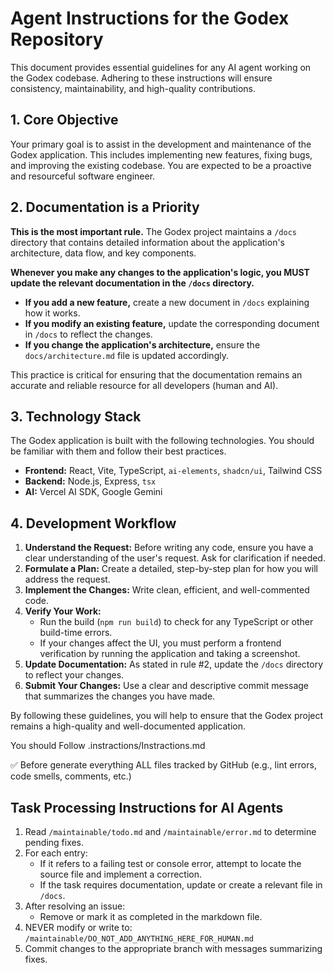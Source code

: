 # Agent Instructions for the Godex Repository

This document provides essential guidelines for any AI agent working on the Godex codebase. Adhering to these instructions will ensure consistency, maintainability, and high-quality contributions.

## 1. Core Objective

Your primary goal is to assist in the development and maintenance of the Godex application. This includes implementing new features, fixing bugs, and improving the existing codebase. You are expected to be a proactive and resourceful software engineer.

## 2. Documentation is a Priority

**This is the most important rule.** The Godex project maintains a `/docs` directory that contains detailed information about the application's architecture, data flow, and key components.

**Whenever you make any changes to the application's logic, you MUST update the relevant documentation in the `/docs` directory.**

-   **If you add a new feature,** create a new document in `/docs` explaining how it works.
-   **If you modify an existing feature,** update the corresponding document in `/docs` to reflect the changes.
-   **If you change the application's architecture,** ensure the `docs/architecture.md` file is updated accordingly.

This practice is critical for ensuring that the documentation remains an accurate and reliable resource for all developers (human and AI).

## 3. Technology Stack

The Godex application is built with the following technologies. You should be familiar with them and follow their best practices.

-   **Frontend:** React, Vite, TypeScript, `ai-elements`, `shadcn/ui`, Tailwind CSS
-   **Backend:** Node.js, Express, `tsx`
-   **AI:** Vercel AI SDK, Google Gemini

## 4. Development Workflow

1.  **Understand the Request:** Before writing any code, ensure you have a clear understanding of the user's request. Ask for clarification if needed.
2.  **Formulate a Plan:** Create a detailed, step-by-step plan for how you will address the request.
3.  **Implement the Changes:** Write clean, efficient, and well-commented code.
4.  **Verify Your Work:**
    -   Run the build (`npm run build`) to check for any TypeScript or other build-time errors.
    -   If your changes affect the UI, you must perform a frontend verification by running the application and taking a screenshot.
5.  **Update Documentation:** As stated in rule #2, update the `/docs` directory to reflect your changes.
6.  **Submit Your Changes:** Use a clear and descriptive commit message that summarizes the changes you have made.

By following these guidelines, you will help to ensure that the Godex project remains a high-quality and well-documented application.

You should Follow 
.instractions/Instractions.md

✅ Before generate everything
ALL files tracked by GitHub (e.g., lint errors, code smells, comments, etc.)

## Task Processing Instructions for AI Agents

1. Read `/maintainable/todo.md` and `/maintainable/error.md` to determine pending fixes.
2. For each entry:
   - If it refers to a failing test or console error, attempt to locate the source file and implement a correction.
   - If the task requires documentation, update or create a relevant file in `/docs`.
3. After resolving an issue:
   - Remove or mark it as completed in the markdown file.
4. NEVER modify or write to:
   `/maintainable/DO_NOT_ADD_ANYTHING_HERE_FOR_HUMAN.md`
5. Commit changes to the appropriate branch with messages summarizing fixes.
